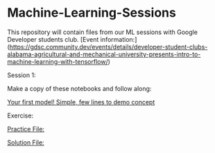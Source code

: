 # Machine-Learning-Sessions
This repository will contain files from our ML sessions with Google Developer students club. [Event information:] (https://gdsc.community.dev/events/details/developer-student-clubs-alabama-agricultural-and-mechanical-university-presents-intro-to-machine-learning-with-tensorflow/)

Session 1:

Make a copy of these notebooks and follow along: 

[Your first model! Simple, few lines to demo concept ](bit.ly/4dah3t0)

Exercise:

[Practice File:](https://drive.google.com/file/d/14dc7-uKgbZUwqRZvwRCOXRycGzuYGxF7/view)

[Solution File:](https://drive.google.com/file/d/1OOao4a_Th99ZZvFuk2WEoEh6fhKIvzTb/view?pli=1)

